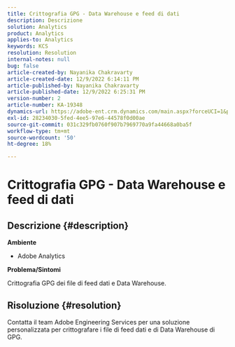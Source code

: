 ```yaml
---
title: Crittografia GPG - Data Warehouse e feed di dati
description: Descrizione
solution: Analytics
product: Analytics
applies-to: Analytics
keywords: KCS
resolution: Resolution
internal-notes: null
bug: false
article-created-by: Nayanika Chakravarty
article-created-date: 12/9/2022 6:14:11 PM
article-published-by: Nayanika Chakravarty
article-published-date: 12/9/2022 6:25:31 PM
version-number: 2
article-number: KA-19348
dynamics-url: https://adobe-ent.crm.dynamics.com/main.aspx?forceUCI=1&pagetype=entityrecord&etn=knowledgearticle&id=9e99a045-ed77-ed11-81aa-6045bd006b3d
exl-id: 28234030-5fed-4ee5-97e6-44578f0d00ae
source-git-commit: 031c329fb0760f907b7969770a9fa44668a0ba5f
workflow-type: tm+mt
source-wordcount: '50'
ht-degree: 18%

---
```


# Crittografia GPG - Data Warehouse e feed di dati

## Descrizione {#description}


<b>Ambiente</b>

- Adobe Analytics

<b>Problema/Sintomi</b>

Crittografia GPG dei file di feed dati e Data Warehouse.


## Risoluzione {#resolution}


Contatta il team Adobe Engineering Services per una soluzione personalizzata per crittografare i file di feed dati e di Data Warehouse di GPG.
